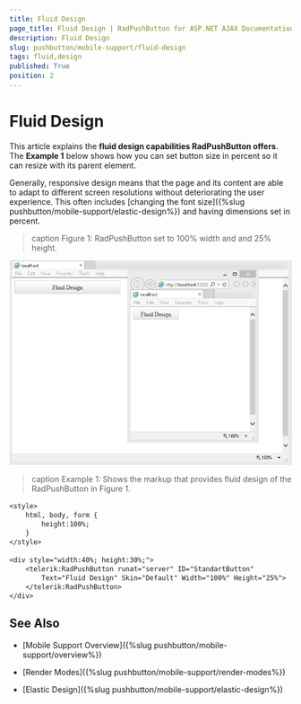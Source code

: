 ```yaml
---
title: Fluid Design
page_title: Fluid Design | RadPushButton for ASP.NET AJAX Documentation
description: Fluid Design
slug: pushbutton/mobile-support/fluid-design
tags: fluid,design
published: True
position: 2
---
```


# Fluid Design

This article explains the **fluid design capabilities RadPushButton offers**. The **Example 1** below shows how you can set button size in percent so it can resize with its parent element.

Generally, responsive design means that the page and its content are able to adapt to different screen resolutions without deteriorating the user experience. This often includes [changing the font size]({%slug pushbutton/mobile-support/elastic-design%}) and having dimensions set in percent.

>caption Figure 1: RadPushButton set to 100% width and and 25% height.

![pushbutton-fluid-design](images/pushbutton-fluid-design.png)

>caption Example 1: Shows the markup that provides fluid design of the RadPushButton in Figure 1.

````ASP.NET
<style>
	html, body, form {
		height:100%;
	}
</style>

<div style="width:40%; height:30%;">
	<telerik:RadPushButton runat="server" ID="StandartButton" 
		Text="Fluid Design" Skin="Default" Width="100%" Height="25%">
	</telerik:RadPushButton>
</div>
````

## See Also

 * [Mobile Support Overview]({%slug pushbutton/mobile-support/overview%})

 * [Render Modes]({%slug pushbutton/mobile-support/render-modes%})

 * [Elastic Design]({%slug pushbutton/mobile-support/elastic-design%})

